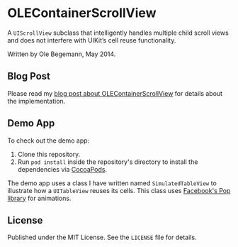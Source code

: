 # OLEContainerScrollView

A `UIScrollView` subclass that intelligently handles multiple child scroll views and does not interfere with UIKitʼs cell reuse functionality.

Written by Ole Begemann, May 2014.

## Blog Post

Please read my [blog post about OLEContainerScrollView](http://oleb.net/blog/2014/05/scrollviews-inside-scrollviews/) for details about the implementation.

## Demo App

To check out the demo app:

1. Clone this repository.
2. Run `pod install` inside the repository's directory to install the dependencies via [CocoaPods](http://cocoapods.org).

The demo app uses a class I have written named `SimulatedTableView` to illustrate how a `UITableView` reuses its cells. This class uses [Facebook's Pop library](https://github.com/facebook/pop) for animations.

## License

Published under the MIT License. See the `LICENSE` file for details.
